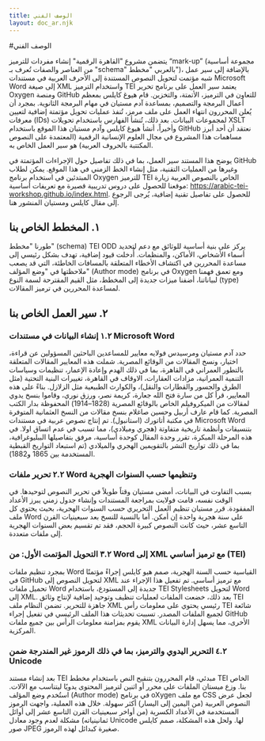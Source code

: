 ```yaml
---
title: الوصف الفني 
layout: doc_ar.njk
---
```


#الوصف الفني

يتضمن مشروع "القاهرة الرقمية" إنشاء مفردات للترميز “mark-up” (مجموعة أساسية من العناصر والصفات تُعرف بـ "schema" بالعربي "مخطط")، بالإضافة إلى سير عمل شبه مؤتمت لتحويل النصوص المستندة إلى الأحرف العربية في مستندات Microsoft Word إلى صيغة XML واستخدام الترميز TEI يعتمد سير العمل على برنامج تحرير Oxygen ومنصة GitHub للتعاون في الترميز، الأتمتة، والتخزين. قام هيوغ كايلس بمعظم أعمال البرمجة والتصميم، بمساعدة آدم مستيان في مهام البرمجة الثانوية. بمجرد أن يُعلن المحررون انتهاء العمل على ملف مرمز، تُنفذ عمليات تحويل مؤتمتة إضافية لتعيين معرفات (IDs) لمجموعات البيانات. بعد ذلك، تُنشأ الفهارس باستخدام تحويلات XSLT وأخيراً، أنشأ هيوغ كايلس وآدم مستيان هذا الموقع باستخدام GitHub نعتقد أن أحد أبرز مساهمات هذا المشروع في مجال العلوم الإنسانية الرقمية (المعتمدة على النصوص المكتتبة بالحروف العربية) هو سير العمل الخاص به.

يوضح هذا المستند سير العمل، بما في ذلك تفاصيل حول الإجراءات المؤتمتة في GitHub وغيرها من العمليات التقنية، مثل إنشاء الخط الزمني في هذا الموقع. يمكن لطلاب المبتدئين في استخدام برنامج Oxygen للترميز TEI الخاص بالنصوص العربية زيارة موقعنا للحصول على دروس تدريبية قصيرة مع تعريفات أساسية:
https://arabic-tei-workshop.github.io/index.html.
للحصول على تفاصيل تقنية إضافية، يُرجى الرجوع إلى مقال كايلس ومستيان المنشور هنا.
 
## ١. المخطط الخاص بنا

طورنا "مخطط" (schema) TEI ODD يركز على بنية أساسية للوثائق مع دعم لتحديد أسماء الأشخاص، الأماكن، والمنظمات. أُدخلت قيود إضافية، تهدف بشكل رئيسي إلى مساعدة المحررين في اكتشاف الأخطاء المتعلقة بالمسافات الخاطئة، التي قد يصعب ملاحظتها في "وضع المؤلف" (Author mode) في برنامج Oxygen ومع تعمق فهمنا لبياناتنا، أضفنا ميزات جديدة إلى المخطط، مثل القيم المقترحة لسمة النوع (type) لمساعدة المحررين في ترميز المقالات.
 
## ٢. سير العمل الخاص بنا

### ١.٢ إنشاء البيانات في مستندات Microsoft Word

حدد آدم مستيان ومرسيدس فولايه معايير للمساعدين الباحثين المسؤولين عن قراءة، اختيار، ونسخ المقالات من الوقائع المصرية. شملت هذه المعايير المقالات المتعلقة بالتطور العمراني في القاهرة، بما في ذلك الهدم وإعادة الإعمار، تنظيمات وسياسات التنمية العمرانية، مزادات العقارات، الاوقاف في القاهرة، تغييرات البنية التحتية (مثل الطرق والجسور والقطارات والنقل)، والكوارث الطبيعية مثل الزلازل.
بناءً على هذه المعايير، قرأ كل من سارة فتح الله جعارة، كريمة نصر، ورزق نوري، وقاموا بنسخ يدوي لمقالات من الميكروفيلم الخاص بالوقائع المصرية (1828–1914) المحفوظة بدار الكتب المصرية. كما قام عارف أربيل وحسين صاغلام بنسخ مقالات من النسخ العثمانية المتوفرة في مكتبة أتاتورك (استانبول). تم إنتاج نصوص عربية في مستندات Microsoft Word بتنسيقات وأنظمة تاريخية متفاوتة (هجري وميلادي)، مما تسبب في عدم اتساق اولا.
في هذه المرحلة المبكرة، تقرر وحدة المقال كوحدة أساسية، مرفق بتفاصيلها الببليوغرافية، بما في ذلك تواريخ النشر بالتقويمين الهجري والميلادي (تم استبعاد التواريخ القبطية المستخدمة بين 1865 و1882).
 
### ٢.٢ تحرير ملفات Word وتنظيمها حسب السنوات الهجرية

بسبب التفاوت في البيانات، أمضى مستيان وقتاً طويلاً في تحرير النصوص لتوحيدها. في الوقت نفسه، قامت فولايت بمراجعة المستندات وإنشاء جدول زمني يبرز الأعداد المفقودة. قرر مستيان تنظيم العمل التحريري حسب السنوات الهجرية، بحيث يحتوي كل ملف Word على سنة هجرية واحدة إن أمكن. أما بالنسبة للنسخ بعد سبعينيات القرن التاسع عشر، حيث كانت النصوص كبيرة الحجم، فقد تم تقسيم بعض السنوات الهجرية إلى ملفات متعددة.
 
### ٣.٢ التحويل المؤتمت الأول: من Word إلى XML مع ترميز أساسي (TEI)

بمجرد تنظيم ملفات Word القياسية حسب السنة الهجرية، صمم هيو كايلس إجراءً مؤتمتًا في GitHub لتحويل النصوص إلى XML مع ترميز أساسي. تم تفعيل هذا الإجراء عند تحميل ملفات Word جديدة إلى المستودع، باستخدام TEI Stylesheets لتحويل Word إلى XML. بعد ذلك، خضعت الملفات لعمليات تنظيف وتوحيد إضافية لإنتاج وثائق TEI جاهزة للتحرير.
تضمن النظام ملف XML رئيسي يحتوي على معلومات رأس TEI شائعة لجميع الملفات المصدر. تسببت تحديثات هذا الملف الرئيسي في تفعيل إجراء GitHub يقوم بمزامنة معلومات الرأس بين جميع ملفات XML الأخرى، مما يسهل إدارة البيانات المركزية.
 
### ٤.٢ التحرير اليدوي والترميز، بما في ذلك الرموز غير المندرجة ضمن Unicode

بعد إنشاء مستند TEI مبدئي، قام المحررون بتنقيح النص باستخدام مخطط TEI الخاص بنا. وزع ميستان الملفات على محرر أو اثنين لترميز المحتوى يدويًا ليتناسب مع الآلات. استُخدم وضع المؤلف (Author mode) في برنامج oXygen مع ملف CSS لجعل عرض النصوص العربية (من اليمين إلى اليسار) أكثر سهولة.
خلال هذه العملية، واجهت الرموز المستخدمة في الأعداد الكسرية (من أواخر سبعينيات القرن التاسع عشر إلى أوائل ثمانينياته) مشكلة لعدم وجود معادل Unicode لها. ولحل هذه المشكلة، صمم كايلس صور JPEG صغيرة كبدائل لهذه الرموز.


